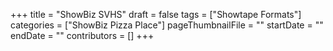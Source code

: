 +++
title = "ShowBiz SVHS"
draft = false
tags = ["Showtape Formats"]
categories = ["ShowBiz Pizza Place"]
pageThumbnailFile = ""
startDate = ""
endDate = ""
contributors = []
+++
